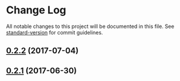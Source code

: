 # Change Log

All notable changes to this project will be documented in this file.
See [standard-version](https://github.com/conventional-changelog/standard-version) for commit guidelines.

<a name="0.2.2"></a>
## [0.2.2](https://github.com/myrmex-org/myrmex/compare/@myrmex/lambda@0.2.1...@myrmex/lambda@0.2.2) (2017-07-04)




<a name="0.2.1"></a>
## [0.2.1](https://github.com/myrmex-org/myrmex/compare/@myrmex/lambda@0.2.0...@myrmex/lambda@0.2.1) (2017-06-30)
